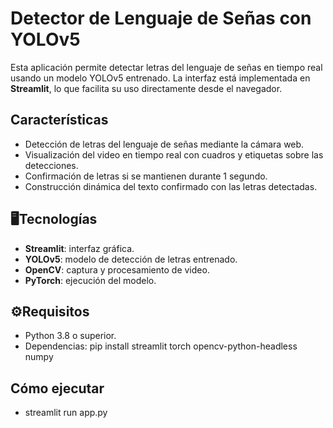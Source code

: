 # Detector de Lenguaje de Señas con YOLOv5

Esta aplicación permite detectar letras del lenguaje de señas en tiempo real usando un modelo YOLOv5 entrenado. La interfaz está implementada en **Streamlit**, lo que facilita su uso directamente desde el navegador.

## Características

- Detección de letras del lenguaje de señas mediante la cámara web.
- Visualización del video en tiempo real con cuadros y etiquetas sobre las detecciones.
- Confirmación de letras si se mantienen durante 1 segundo.
- Construcción dinámica del texto confirmado con las letras detectadas.

## 🖥Tecnologías

- **Streamlit**: interfaz gráfica.
- **YOLOv5**: modelo de detección de letras entrenado.
- **OpenCV**: captura y procesamiento de video.
- **PyTorch**: ejecución del modelo.

## ⚙Requisitos

- Python 3.8 o superior.
- Dependencias:
    pip install streamlit torch opencv-python-headless numpy

## Cómo ejecutar
- streamlit run app.py
